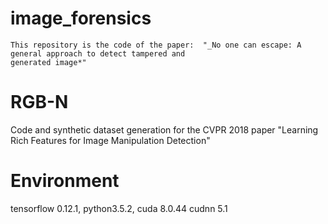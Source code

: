# image_forensics
    This repository is the code of the paper:  "_No one can escape: A general approach to detect tampered and 
    generated image*"
# RGB-N
Code and synthetic dataset generation for the CVPR 2018 paper "Learning Rich Features for Image Manipulation Detection" 

# Environment
tensorflow 0.12.1, python3.5.2, cuda 8.0.44 cudnn 5.1
